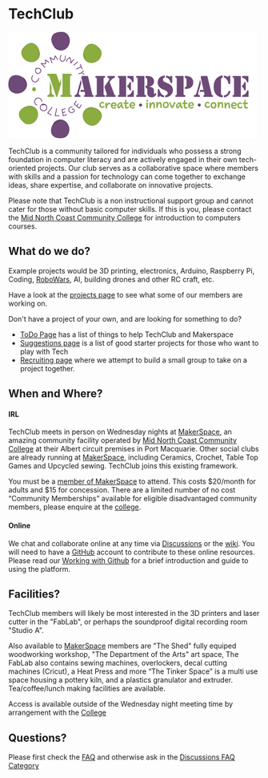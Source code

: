 # TechClub

<img src="images/makerspace/MKSP_Long_Version.png" alt="Makerspace Logo" width="497" height="212"> 

TechClub is a community tailored for individuals who possess a strong foundation in computer literacy and are actively engaged in their own tech-oriented projects. Our club serves as a collaborative space where members with skills and a passion for technology can come together to exchange ideas, share expertise, and collaborate on innovative projects.

Please note that TechClub is a non instructional support group and cannot cater for those without basic computer skills. If this is you, please contact the [Mid North Coast Community College](https://www.mnccc.edu.au/) for introduction to computers courses.

## What do we do?

Example projects would be 3D printing, electronics, Arduino, Raspberry Pi, Coding, [RoboWars](https://www.robowars.com.au/), AI, building drones and other RC craft, etc.  

Have a look at the [projects page](https://github.com/NathanDigital/TechClub/wiki/Projects) to see what some of our members are working on.

Don't have a project of your own, and are looking for something to do? 
* [ToDo Page](https://github.com/NathanDigital/TechClub/wiki/ToDo) has a list of things to help TechClub and Makerspace
* [Suggestions page](https://github.com/NathanDigital/TechClub/wiki/Suggestions) is a list of good starter projects for those who want to play with Tech
* [Recruiting page](https://github.com/NathanDigital/TechClub/wiki/Recruiting) where we attempt to build a small group to take on a project together.

## When and Where?

#### IRL

TechClub meets in person on Wednesday nights at [MakerSpace](https://www.mncccmakerspace.org.au/), an amazing community facility operated by [Mid North Coast Community College](https://www.mnccc.edu.au/) at their Albert circuit premises in Port Macquarie. Other social clubs are already running at [MakerSpace](https://www.mncccmakerspace.org.au/), including Ceramics, Crochet, Table Top Games and Upcycled sewing. TechClub joins this existing framework.

You must be a [member of MakerSpace](https://www.mncccmakerspace.org.au/membership) to attend. This costs $20/month for adults and $15 for concession. There are a limited number of no cost “Community Memberships” available for eligible disadvantaged community members, please enquire at the [college](https://www.mnccc.edu.au/).  

#### Online

We chat and collaborate online at any time via [Discussions](https://github.com/NathanDigital/TechClub/discussions) or the [wiki](https://github.com/NathanDigital/TechClub/wiki).  You will need to have a [GitHub](https://github.com) account to contribute to these online resources. Please read our [Working with Github](https://github.com/NathanDigital/TechClub/wiki/Working-with-GitHub) for a brief introduction and guide to using the platform. 

## Facilities?

TechClub members will likely be most interested in the 3D printers and laser cutter in the "FabLab", or perhaps the soundproof digital recording room "Studio A".  

Also available to [MakerSpace](https://www.mncccmakerspace.org.au/) members are "The Shed" fully equiped woodworking workshop, "The Department of the Arts" art space, The FabLab also contains sewing machines, overlockers, decal cutting machines (Cricut), a Heat Press and more “The Tinker Space” is a multi use space housing a pottery kiln, and a plastics granulator and extruder.  Tea/coffee/lunch making facilities are available.

Access is available outside of the Wednesday night meeting time by arrangement with the  [College](https://www.mnccc.edu.au/) 

## Questions?

Please first check the [FAQ](https://github.com/NathanDigital/TechClub/wiki/FAQ) and otherwise ask in the [Discussions FAQ Category](https://github.com/NathanDigital/TechClub/discussions/categories/q-a)
